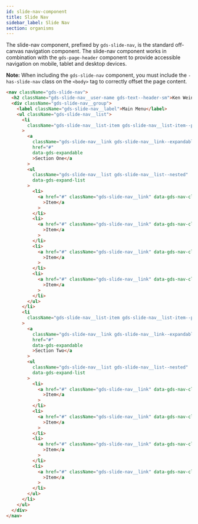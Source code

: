 ```yaml
---
id: slide-nav-component
title: Slide Nav
sidebar_label: Slide Nav
section: organisms
---
```


The slide-nav component, prefixed by `gds-slide-nav`, is the standard off-canvas navigation component. The slide-nav component works in combination with the `gds-page-header` component to provide accessible navigation on mobile, tablet and desktop devices.

**Note:** When including the `gds-slide-nav` component, you must include the `-has-slide-nav` class on the `<body>` tag to correctly offset the page content.

```html
<nav className="gds-slide-nav">
  <h2 className="gds-slide-nav__user-name gds-text--header-sm">Ken Weiner</h2>
  <div className="gds-slide-nav__group">
    <label className="gds-slide-nav__label">Main Menu</label>
    <ul className="gds-slide-nav__list">
      <li
        className="gds-slide-nav__list-item gds-slide-nav__list-item--primary gds-slide-nav__list-item--has-children"
      >
        <a
          className="gds-slide-nav__link gds-slide-nav__link--expandable"
          href="#"
          data-gds-expandable
          >Section One</a
        >
        <ul
          className="gds-slide-nav__list gds-slide-nav__list--nested"
          data-gds-expand-list
        >
          <li>
            <a href="#" className="gds-slide-nav__link" data-gds-nav-closer
              >Item</a
            >
          </li>
          <li>
            <a href="#" className="gds-slide-nav__link" data-gds-nav-closer
              >Item</a
            >
          </li>
          <li>
            <a href="#" className="gds-slide-nav__link" data-gds-nav-closer
              >Item</a
            >
          </li>
          <li>
            <a href="#" className="gds-slide-nav__link" data-gds-nav-closer
              >Item</a
            >
          </li>
        </ul>
      </li>
      <li
        className="gds-slide-nav__list-item gds-slide-nav__list-item--primary gds-slide-nav__list-item--has-children"
      >
        <a
          className="gds-slide-nav__link gds-slide-nav__link--expandable"
          href="#"
          data-gds-expandable
          >Section Two</a
        >
        <ul
          className="gds-slide-nav__list gds-slide-nav__list--nested"
          data-gds-expand-list
        >
          <li>
            <a href="#" className="gds-slide-nav__link" data-gds-nav-closer
              >Item</a
            >
          </li>
          <li>
            <a href="#" className="gds-slide-nav__link" data-gds-nav-closer
              >Item</a
            >
          </li>
          <li>
            <a href="#" className="gds-slide-nav__link" data-gds-nav-closer
              >Item</a
            >
          </li>
          <li>
            <a href="#" className="gds-slide-nav__link" data-gds-nav-closer
              >Item</a
            >
          </li>
        </ul>
      </li>
    </ul>
  </div>
</nav>
```
